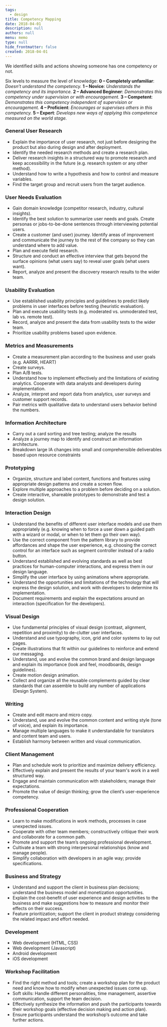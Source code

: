 ```yaml
---
tags: 
  - design
title: Competency Mapping
date: 2018-04-01
description: null
authors: null
menu: memo
type: null
hide_frontmatter: false
created: 2018-04-01
---
```


We identified skills and actions showing someone has one competency or not.

Six levels to measure the level of knowledge:
**0 – Completely unfamiliar**: *Doesn’t understand the competency.*
**1 – Novice**: *Understands the competency and its importance.*
**2 – Advanced Beginner**: *Demonstrates this competency under supervision or with encouragement.*
**3 – Competent**: *Demonstrates this competency independent of supervision or encouragement.*
**4 – Proficient**: *Encourages or supervises others in this competency.*
**5 – Expert**: *Develops new ways of applying this competence measured on the world stage.*

### **General User Research**
* Explain the importance of user research, not just before designing the product but also during design and after deployment.
* Identify the needed research methods and create a research plan.
* Deliver research insights in a structured way to promote research and keep accessibility in the future (e.g. research system or any other method).
* Understand how to write a hypothesis and how to control and measure variables.
* Find the target group and recruit users from the target audience.

### **User Needs Evaluation**
* Gain domain knowledge (competitor research, industry, cultural insights).
* Identify the best solution to summarize user needs and goals. Create personas or jobs-to-be-done sentences through interviewing potential users.
* Create a customer (and user) journey. Identify areas of improvement and communicate the journey to the rest of the company so they can understand where to add value.
* Plan and execute field research.
* Structure and conduct an effective interview that gets beyond the surface opinions (what users say) to reveal user goals (what users want).
* Report, analyze and present the discovery research results to the wider team.

### **Usability Evaluation**
* Use established usability principles and guidelines to predict likely problems in user interfaces before testing (heuristic evaluation).
* Plan and execute usability tests (e.g. moderated vs. unmoderated test, lab vs. remote test).
* Record, analyze and present the data from usability tests to the wider team.
* Prioritize usability problems based upon evidence.

### **Metrics and Measurements**
* Create a measurement plan according to the business and user goals (e.g. AARRR, HEART)
* Create surveys.
* Plan A/B tests.
* Understand how to implement effectively and the limitations of existing analytics. Cooperate with data analysts and developers during implementation.
* Analyze, interpret and report data from analytics, user surveys and customer support records.
* Pair metrics with qualitative data to understand users behavior behind the numbers.

### **Information Architecture**
* Carry out a card sorting and tree testing; analyze the results
* Analyze a journey map to identify and construct an information architecture.
* Breakdown large IA changes into small and comprehensible deliverables based upon resource constraints

### **Prototyping**
* Organize, structure and label content, functions and features using appropriate design patterns and create a screen flow.
* Explore multiple approaches to a problem before deciding on a solution.
* Create interactive, shareable prototypes to demonstrate and test a design solution.

### **Interaction Design**
* Understand the benefits of different user interface models and use them appropriately (e.g. knowing when to force a user down a guided path with a wizard or modal, or when to let them go their own way).
* Use the correct component from the pattern library to provide affordances and shape the user experience, e.g. choosing the correct control for an interface such as segment controller instead of a radio button.
* Understand established and evolving standards as well as best practices for human-computer interactions, and express them in our design language.
* Simplify the user interface by using animations where appropriate.
* Understand the opportunities and limitations of the technology that will express the design solution, and work with developers to determine its implementation.
* Document requirements and explain the expectations around an interaction (specification for the developers).

### **Visual Design**
* Use fundamental principles of visual design (contrast, alignment, repetition and proximity) to de-clutter user interfaces.
* Understand and use typography, icon, grid and color systems to lay out pages.
* Create illustrations that fit within our guidelines to reinforce and extend our messaging.
* Understand, use and evolve the common brand and design language and explain its importance (look and feel, moodboards, design guidelines).
* Create motion design animation.
* Collect and organize all the reusable complements guided by clear standards that can assemble to build any number of applications (Design System).

### **Writing**
* Create and edit macro and micro copy.
* Understand, use and evolve the common content and writing style (tone of voice), and explain its importance.
* Manage multiple languages to make it understandable for translators and content team and users.
* Establish harmony between written and visual communication.

### **Client Management**
* Plan and schedule work to prioritize and maximize delivery efficiency.
* Effectively explain and present the results of your team's work in a well structured way.
* Engage and maintain communication with stakeholders; manage their expectations.
* Promote the value of design thinking; grow the client’s user-experience competency.

### **Professional Cooperation**
* Learn to make modifications in work methods, processes in case unexpected issues.
* Cooperate with other team members; constructively critique their work and collaborate for a common path.
* Promote and support the team’s ongoing professional development.
* Cultivate a team with strong interpersonal relationships (know and manage people).
* Simplify collaboration with developers in an agile way; provide specifications.

### **Business and Strategy**
* Understand and support the client in business plan decisions; understand the business model and monetization opportunities.
* Explain the cost-benefit of user experience and design activities to the business and make suggestions how to measure and monitor their effects on their success.
* Feature prioritization; support the client in product strategy considering the related impact and effort needed.

### **Development**
* Web development (HTML, CSS)
* Web development (Javascript)
* Android development
* iOS development

### **Workshop Facilitation**
* Find the right method and tools; create a workshop plan for the product need and know how to modify when unexpected issues come up.
* Soft skills: Handle different personalities, time management, assertive communication, support the team decision.
* Effectively synthesize the information and push the participants towards their workshop goals (effective decision making and action plan).
* Ensure participants understand the workshop’s outcome and take further actions.